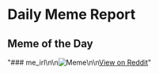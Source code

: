 # Daily Meme Report

## Meme of the Day
"### me_irl\n\n![Meme](https://i.imgur.com/lqIqBUu.png)\n\n[View on Reddit](https://redd.it/1elsaqt)"
